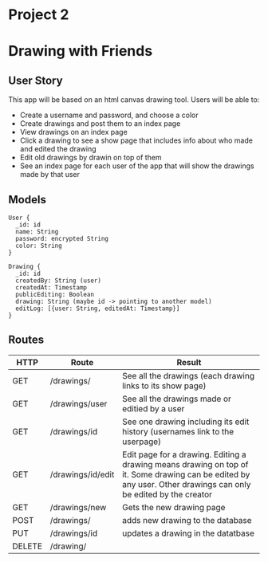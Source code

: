 # Project 2
# Drawing with Friends

## User Story
This app will be based on an html canvas drawing tool. Users will be able to:
  * Create a username and password, and choose a color
  * Create drawings and post them to an index page
  * View drawings on an index page
  * Click a drawing to see a show page that includes info about who made and edited the drawing
  * Edit old drawings by drawin on top of them
  * See an index page for each user of the app that will show the drawings made by that user

## Models
```
User {
  _id: id
  name: String
  password: encrypted String
  color: String
}

Drawing {
  _id: id
  createdBy: String (user)
  createdAt: Timestamp
  publicEditing: Boolean
  drawing: String (maybe id -> pointing to another model)
  editLog: [{user: String, editedAt: Timestamp}]
}
```

## Routes
| HTTP | Route | Result |
| ---- | ----- | ------ |
| GET | /drawings/ | See all the drawings (each drawing links to its show page)
| GET | /drawings/user | See all the drawings made or editied by a user
| GET | /drawings/id | See one drawing including its edit history (usernames link to the userpage)
| GET | /drawings/id/edit | Edit page for a drawing. Editing a drawing means drawing on top of it. Some drawing can be edited by any user. Other drawings can only be edited by the creator
| GET | /drawings/new | Gets the new drawing page
| POST | /drawings/ | adds new drawing to the database
| PUT | /drawings/id | updates a drawing in the datatbase
| DELETE | /drawing/ | 
